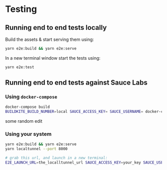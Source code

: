 # Testing

## Running end to end tests locally

Build the assets & start serving them using:

```sh
yarn e2e:build && yarn e2e:serve
```

In a new terminal window start the tests using:

```sh
yarn e2e:test
```

## Running end to end tests against Sauce Labs

### Using `docker-compose`

```sh
docker-compose build
BUILDKITE_BUILD_NUMBER=local SAUCE_ACCESS_KEY= SAUCE_USERNAME= docker-compose run e2e-test yarn e2e:test:ci
```

some random edit

### Using your system

```sh
yarn e2e:build && yarn e2e:serve
yarn localtunnel --port 8000

# grab this url, and launch in a new terminal:
E2E_LAUNCH_URL=the_localltunnel_url SAUCE_ACCESS_KEY=your_key SAUCE_USERNAME=your_username yarn e2e:test:ci
```
